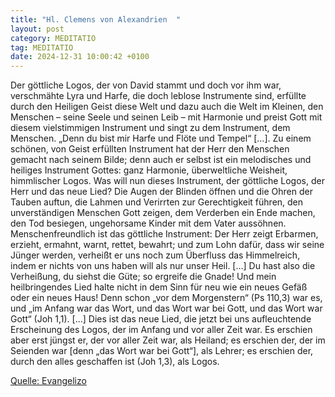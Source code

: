 ```yaml
---
title: "Hl. Clemens von Alexandrien  "
layout: post
category: MEDITATIO
tag: MEDITATIO
date: 2024-12-31 10:00:42 +0100
---
```

Der göttliche Logos, der von David stammt und doch vor ihm war, verschmähte Lyra und Harfe, die doch leblose Instrumente sind, erfüllte durch den Heiligen Geist diese Welt und dazu auch die Welt im Kleinen, den Menschen – seine Seele und seinen Leib – mit Harmonie und preist Gott mit diesem vielstimmigen Instrument und singt zu dem Instrument, dem Menschen.<!--more--> „Denn du bist mir Harfe und Flöte und Tempel“ […]. Zu einem schönen, von Geist erfüllten Instrument hat der Herr den Menschen gemacht nach seinem Bilde; denn auch er selbst ist ein melodisches und heiliges Instrument Gottes: ganz Harmonie, überweltliche Weisheit, himmlischer Logos.
Was will nun dieses Instrument, der göttliche Logos, der Herr und das neue Lied? Die Augen der Blinden öffnen und die Ohren der Tauben auftun, die Lahmen und Verirrten zur Gerechtigkeit führen, den unverständigen Menschen Gott zeigen, dem Verderben ein Ende machen, den Tod besiegen, ungehorsame Kinder mit dem Vater aussöhnen. Menschenfreundlich ist das göttliche Instrument: Der Herr zeigt Erbarmen, erzieht, ermahnt, warnt, rettet, bewahrt; und zum Lohn dafür, dass wir seine Jünger werden, verheißt er uns noch zum Überfluss das Himmelreich, indem er nichts von uns haben will als nur unser Heil. […]
Du hast also die Verheißung, du siehst die Güte; so ergreife die Gnade! Und mein heilbringendes Lied halte nicht in dem Sinn für neu wie ein neues Gefäß oder ein neues Haus! Denn schon „vor dem Morgenstern“ (Ps 110,3) war es, und „im Anfang war das Wort, und das Wort war bei Gott, und das Wort war Gott“ (Joh 1,1). […] Dies ist das neue Lied, die jetzt bei uns aufleuchtende Erscheinung des Logos, der im Anfang und vor aller Zeit war. Es erschien aber erst jüngst er, der vor aller Zeit war, als Heiland; es erschien der, der im Seienden war [denn „das Wort war bei Gott“], als Lehrer; es erschien der, durch den alles geschaffen ist (Joh 1,3), als Logos.


[Quelle: Evangelizo](https://evangeliumtagfuertag.org/DE/gospel)